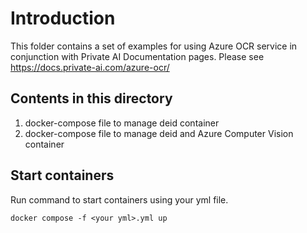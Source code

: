 # Introduction

This folder contains a set of examples for using Azure OCR service in conjunction with Private AI Documentation pages. Please see https://docs.private-ai.com/azure-ocr/

## Contents in this directory

1. docker-compose file to manage deid container
2. docker-compose file to manage deid and Azure Computer Vision container

## Start containers

Run command to start containers using your yml file.
```shell
docker compose -f <your yml>.yml up
```
